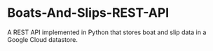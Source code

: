 # Boats-And-Slips-REST-API

A REST API implemented in Python that stores boat and slip data in a Google Cloud datastore.
